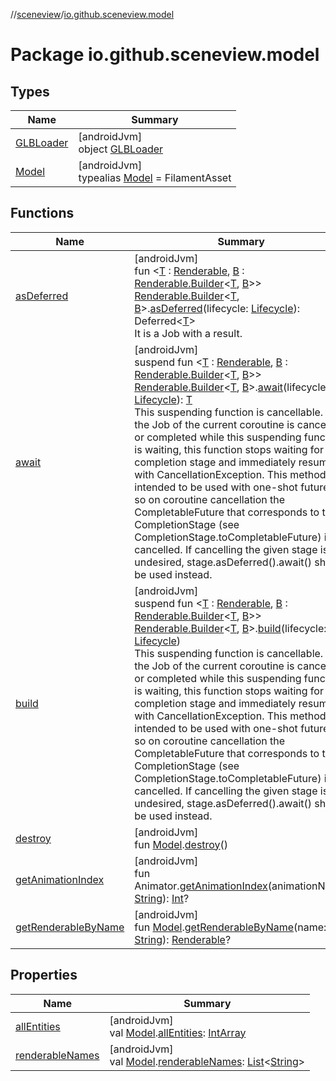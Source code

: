 //[sceneview](../../index.md)/[io.github.sceneview.model](index.md)

# Package io.github.sceneview.model

## Types

| Name | Summary |
|---|---|
| [GLBLoader](-g-l-b-loader/index.md) | [androidJvm]<br>object [GLBLoader](-g-l-b-loader/index.md) |
| [Model](index.md#1227607086%2FClasslikes%2F-1571379623) | [androidJvm]<br>typealias [Model](index.md#1227607086%2FClasslikes%2F-1571379623) = FilamentAsset |

## Functions

| Name | Summary |
|---|---|
| [asDeferred](as-deferred.md) | [androidJvm]<br>fun &lt;[T](as-deferred.md) : [Renderable](../com.google.ar.sceneform.rendering/-renderable/index.md), [B](as-deferred.md) : [Renderable.Builder](../com.google.ar.sceneform.rendering/-renderable/-builder/index.md)&lt;[T](as-deferred.md), [B](as-deferred.md)&gt;&gt; [Renderable.Builder](../com.google.ar.sceneform.rendering/-renderable/-builder/index.md)&lt;[T](as-deferred.md), [B](as-deferred.md)&gt;.[asDeferred](as-deferred.md)(lifecycle: [Lifecycle](https://developer.android.com/reference/kotlin/androidx/lifecycle/Lifecycle.html)): Deferred&lt;[T](as-deferred.md)&gt;<br>It is a Job with a result. |
| [await](await.md) | [androidJvm]<br>suspend fun &lt;[T](await.md) : [Renderable](../com.google.ar.sceneform.rendering/-renderable/index.md), [B](await.md) : [Renderable.Builder](../com.google.ar.sceneform.rendering/-renderable/-builder/index.md)&lt;[T](await.md), [B](await.md)&gt;&gt; [Renderable.Builder](../com.google.ar.sceneform.rendering/-renderable/-builder/index.md)&lt;[T](await.md), [B](await.md)&gt;.[await](await.md)(lifecycle: [Lifecycle](https://developer.android.com/reference/kotlin/androidx/lifecycle/Lifecycle.html)): [T](await.md)<br>This suspending function is cancellable. If the Job of the current coroutine is cancelled or completed while this suspending function is waiting, this function stops waiting for the completion stage and immediately resumes with CancellationException. This method is intended to be used with one-shot futures, so on coroutine cancellation the CompletableFuture that corresponds to this CompletionStage (see CompletionStage.toCompletableFuture) is cancelled. If cancelling the given stage is undesired, stage.asDeferred().await() should be used instead. |
| [build](build.md) | [androidJvm]<br>suspend fun &lt;[T](build.md) : [Renderable](../com.google.ar.sceneform.rendering/-renderable/index.md), [B](build.md) : [Renderable.Builder](../com.google.ar.sceneform.rendering/-renderable/-builder/index.md)&lt;[T](build.md), [B](build.md)&gt;&gt; [Renderable.Builder](../com.google.ar.sceneform.rendering/-renderable/-builder/index.md)&lt;[T](build.md), [B](build.md)&gt;.[build](build.md)(lifecycle: [Lifecycle](https://developer.android.com/reference/kotlin/androidx/lifecycle/Lifecycle.html))<br>This suspending function is cancellable. If the Job of the current coroutine is cancelled or completed while this suspending function is waiting, this function stops waiting for the completion stage and immediately resumes with CancellationException. This method is intended to be used with one-shot futures, so on coroutine cancellation the CompletableFuture that corresponds to this CompletionStage (see CompletionStage.toCompletableFuture) is cancelled. If cancelling the given stage is undesired, stage.asDeferred().await() should be used instead. |
| [destroy](destroy.md) | [androidJvm]<br>fun [Model](index.md#1227607086%2FClasslikes%2F-1571379623).[destroy](destroy.md)() |
| [getAnimationIndex](get-animation-index.md) | [androidJvm]<br>fun Animator.[getAnimationIndex](get-animation-index.md)(animationName: [String](https://kotlinlang.org/api/latest/jvm/stdlib/kotlin/-string/index.html)): [Int](https://kotlinlang.org/api/latest/jvm/stdlib/kotlin/-int/index.html)? |
| [getRenderableByName](get-renderable-by-name.md) | [androidJvm]<br>fun [Model](index.md#1227607086%2FClasslikes%2F-1571379623).[getRenderableByName](get-renderable-by-name.md)(name: [String](https://kotlinlang.org/api/latest/jvm/stdlib/kotlin/-string/index.html)): [Renderable](../io.github.sceneview.renderable/index.md#286838466%2FClasslikes%2F-1571379623)? |

## Properties

| Name | Summary |
|---|---|
| [allEntities](all-entities.md) | [androidJvm]<br>val [Model](index.md#1227607086%2FClasslikes%2F-1571379623).[allEntities](all-entities.md): [IntArray](https://kotlinlang.org/api/latest/jvm/stdlib/kotlin/-int-array/index.html) |
| [renderableNames](renderable-names.md) | [androidJvm]<br>val [Model](index.md#1227607086%2FClasslikes%2F-1571379623).[renderableNames](renderable-names.md): [List](https://kotlinlang.org/api/latest/jvm/stdlib/kotlin.collections/-list/index.html)&lt;[String](https://kotlinlang.org/api/latest/jvm/stdlib/kotlin/-string/index.html)&gt; |
